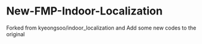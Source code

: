# New-FMP-Indoor-Localization
Forked from kyeongsoo/indoor_localization and  Add some new codes to the original
